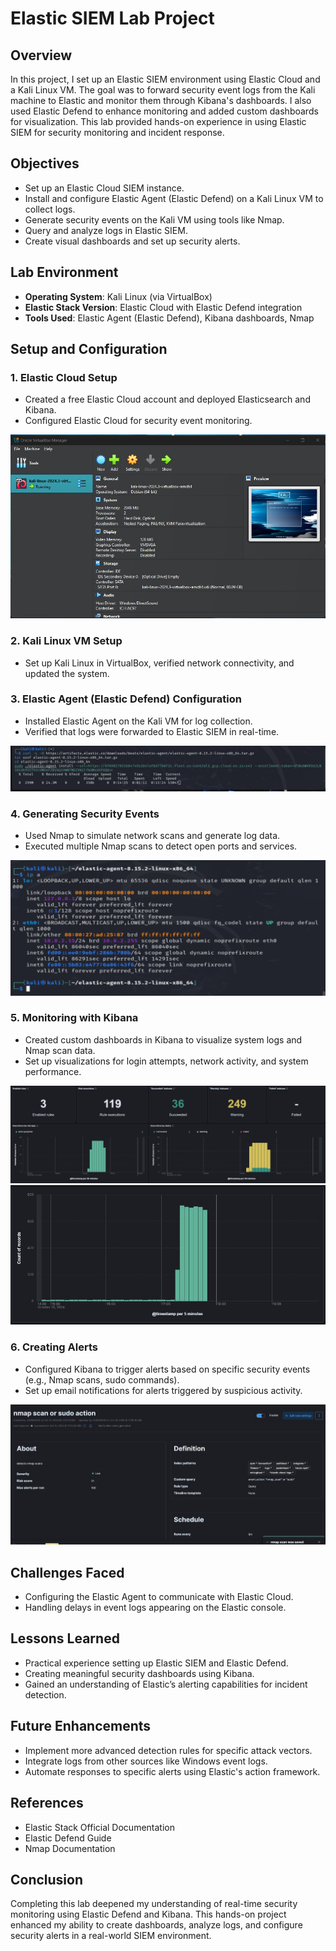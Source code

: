 # Elastic SIEM Lab Project

## Overview
In this project, I set up an Elastic SIEM environment using Elastic Cloud and a Kali Linux VM. The goal was to forward security event logs from the Kali machine to Elastic and monitor them through Kibana's dashboards. I also used Elastic Defend to enhance monitoring and added custom dashboards for visualization. This lab provided hands-on experience in using Elastic SIEM for security monitoring and incident response.

## Objectives
- Set up an Elastic Cloud SIEM instance.
- Install and configure Elastic Agent (Elastic Defend) on a Kali Linux VM to collect logs.
- Generate security events on the Kali VM using tools like Nmap.
- Query and analyze logs in Elastic SIEM.
- Create visual dashboards and set up security alerts.

## Lab Environment
- **Operating System**: Kali Linux (via VirtualBox)
- **Elastic Stack Version**: Elastic Cloud with Elastic Defend integration
- **Tools Used**: Elastic Agent (Elastic Defend), Kibana dashboards, Nmap

## Setup and Configuration

### 1. Elastic Cloud Setup
- Created a free Elastic Cloud account and deployed Elasticsearch and Kibana.
- Configured Elastic Cloud for security event monitoring.

![Virtual Box Setup](https://github.com/MegaByteKnight/Elastic-SIEM-Lab-Project/blob/main/images/Virtualbox%20Kali.jpg)

### 2. Kali Linux VM Setup
- Set up Kali Linux in VirtualBox, verified network connectivity, and updated the system.

### 3. Elastic Agent (Elastic Defend) Configuration
- Installed Elastic Agent on the Kali VM for log collection.
- Verified that logs were forwarded to Elastic SIEM in real-time.

![Kali Elastic Defend Install](https://github.com/MegaByteKnight/Elastic-SIEM-Lab-Project/blob/main/images/Kali%20elastic%20defend%20install.jpg)

### 4. Generating Security Events
- Used Nmap to simulate network scans and generate log data.
- Executed multiple Nmap scans to detect open ports and services.

![ip and sudo nmap](https://github.com/MegaByteKnight/Elastic-SIEM-Lab-Project/blob/main/images/nmap.jpg)

### 5. Monitoring with Kibana
- Created custom dashboards in Kibana to visualize system logs and Nmap scan data.
- Set up visualizations for login attempts, network activity, and system performance.

![Standard Dashboard](https://github.com/MegaByteKnight/Elastic-SIEM-Lab-Project/blob/main/images/Custom%20Dashboard1.jpg)
![Custom Dashboard for rules](https://github.com/MegaByteKnight/Elastic-SIEM-Lab-Project/blob/main/images/Custom%20Dashboard2.jpg)

### 6. Creating Alerts
- Configured Kibana to trigger alerts based on specific security events (e.g., Nmap scans, sudo commands).
- Set up email notifications for alerts triggered by suspicious activity.

![Rule creation in Elastic](https://github.com/MegaByteKnight/Elastic-SIEM-Lab-Project/blob/main/images/Elastic%20Rule%20creation.jpg)

## Challenges Faced
- Configuring the Elastic Agent to communicate with Elastic Cloud.
- Handling delays in event logs appearing on the Elastic console.

## Lessons Learned
- Practical experience setting up Elastic SIEM and Elastic Defend.
- Creating meaningful security dashboards using Kibana.
- Gained an understanding of Elastic’s alerting capabilities for incident detection.

## Future Enhancements
- Implement more advanced detection rules for specific attack vectors.
- Integrate logs from other sources like Windows event logs.
- Automate responses to specific alerts using Elastic's action framework.

## References
- Elastic Stack Official Documentation
- Elastic Defend Guide
- Nmap Documentation

## Conclusion
Completing this lab deepened my understanding of real-time security monitoring using Elastic Defend and Kibana. This hands-on project enhanced my ability to create dashboards, analyze logs, and configure security alerts in a real-world SIEM environment.

